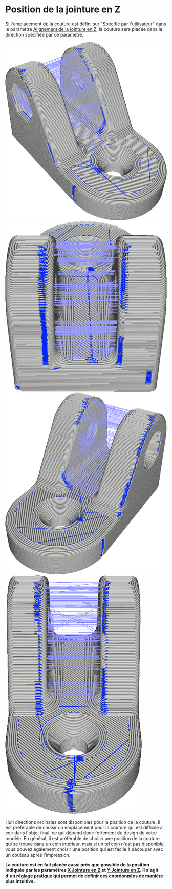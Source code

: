 Position de la jointure en Z
===

Si l'emplacement de la couture est défini sur "Spécifié par l'utilisateur" dans le paramètre [Alignement de la jointure en Z](z_seam_type.md), la couture sera placée dans la direction spécifiée par ce paramètre.

![La couture est située sur le côté gauche](../../../articles/images/z_seam_x_left.png)
![La couture est située sur la face arrière](../../../articles/images/z_seam_y_back.png)
![La couture est située sur le côté droit](../../../articles/images/z_seam_x_right.png)
![La couture est située sur la face avant](../../../articles/images/z_seam_y_front.png)

Huit directions ordinales sont disponibles pour la position de la couture. Il est préférable de choisir un emplacement pour la couture qui est difficile à voir dans l'objet final, ce qui dépend donc fortement du design de votre modèle. En général, il est préférable de choisir une position de la couture qui se trouve dans un coin intérieur, mais si un tel coin n'est pas disponible, vous pouvez également choisir une position qui est facile à découper avec un couteau après l'impression.

**La couture est en fait placée aussi près que possible de la position indiquée par les paramètres [X Jointure en Z](z_seam_x.md) et [Y Jointure en Z](z_seam_y.md). Il s'agit d'un réglage pratique qui permet de définir ces coordonnées de manière plus intuitive.**
